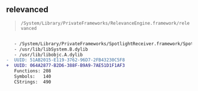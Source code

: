## relevanced

> `/System/Library/PrivateFrameworks/RelevanceEngine.framework/relevanced`

```diff

   - /System/Library/PrivateFrameworks/SpotlightReceiver.framework/SpotlightReceiver
   - /usr/lib/libSystem.B.dylib
   - /usr/lib/libobjc.A.dylib
-  UUID: 51AB2015-E119-3762-96D7-2FB43230C5F8
+  UUID: 064A2877-B2D6-388F-B9A9-7AE51D1F1AF3
   Functions: 208
   Symbols:   140
   CStrings:  490

```

